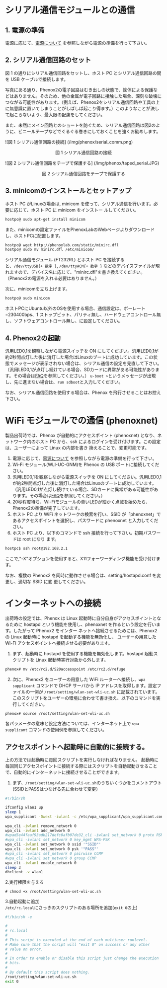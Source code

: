 # シリアル通信モジュールとの通信

## 1. 電源の準備

電源に応じて、[電源について](power.md) を参照しながら電源の準備を行って下さい。

## 2. シリアル通信回路のセット

 図 1 の通りにシリアル通信回路をセットし、ホスト PC とシリアル通信回路の間を USB ケーブルで接続します。

写真にある通り、Phenox2の電子回路はむき出しの状態で、筐体による保護などはありません。そのため、他の金属が電子回路に接触した場合、深刻な破壊につながる可能性があります。（例えば、Phenox2をシリアル通信回路や工具の上に無意識に置いてしまうことがしばしば起こり得ます。）このようなことが決して起こらないよう、最大限の配慮をしてください。

また、未然にメイン回路とのショートを防ぐため、シリアル通信回路は図2のように、ビニールテープなどでぐるぐる巻きにしておくことを強くお勧めします。

![図 1 シリアル通信回路の接続] (/img/phenox/serial_comm.png)
<div align="center">図 1 シリアル通信回路の接続 </div>

![図 2 シリアル通信回路をテープで保護する] (/img/phenox/taped_serial.JPG)
<div align="center">図 2 シリアル通信回路をテープで保護する </div>

## 3. minicomのインストールとセットアップ

ホスト PC がLinuxの場合は, minicom を使って、シリアル通信を行います。必要に応じて、ホスト PC に minicom をインストー ルしてください。
```bash
hostpc@ sudo apt-get install minicom
```
また、minicomの設定ファイルをPhenoxLabのWebページよりダウンロードし、ホストPCに配置します。
```bash
hostpc@ wget http://phenoxlab.com/static/minirc.dfl
hostpc@ sudo mv minirc.dfl /etc/minicom/
```
シリアル通信モジュール (FT232RL) とホスト PC を接続すると、`/dev/ttyUSB{+ 数字 }`, `/dev/ttyACM{+ 数字 }` などのデバイスファイルが現れますので、デバイス名に応じて、"minirc.dfl"を書き換えてください。（Phenox2の電源を入れる必要はありません。）
  
次に、minicomを立ち上げます。
```bash
hostpc@ sudo minicom 
```

ホストPCにUbuntu以外のOSを使用する場合、通信設定は、ボーレート=230400bps、1 ストップビット、パリティ無し、ハードウェアコントロール無し、ソフトウェアコントロール無し、に設定してください。
  
## 4. Phenox2の起動
汎用LED0,1を観察しながら電源スイッチを ON にしてください。汎用LED0,1が約2秒間点灯した後に消灯した場合はLinuxのブートに成功しています。この状態でメッセージが表示されない場合は、シリアル通信の設定を見直して下さい。（汎用LED0,1が点灯し続けている場合、SDカードに異常がある可能性があります。その場合は[FAQ](../faq.md)を参照してください。）
``u-boot >``というメッセージが出現し、先に進まない場合は、``run sdboot``と入力してください。

なお、シリアル通信回路を使用する場合は、Phenox を飛行させることはお控え下さい。


# WiFi モジュールでの通信 (phenoxnet)
製品出荷時では、Phenox が自動的にアクセスポイント (phenoxnet) となり、ネットワーク内のホスト PC から、ssh によるログインを受け付けます。この設定は、ユーザーによって Linux の内部を書き 換えることで、変更可能です。

1. 電源に応じて、[電源について](power.md) を参照しながら電源の準備を行って下さい。
2. Wi-Fi モジュール(WLI-UC-GNM)を Phenox の USB ポートに接続してください。
3. 汎用LED0,1を観察しながら電源スイッチを ON にしてください。汎用LED0,1が約2秒間点灯した後に消灯した場合はLinuxのブートに成功しています。（汎用LED0,1が点灯し続けている場合、SDカードに異常がある可能性があります。その場合は[FAQ](../faq.md)を参照してください。）
4. 20秒程度待ち、Wi-Fiモジュールの青いLEDが細かく点滅を始めたら、Phenox2の準備が完了しています。
5. ホスト PC より WiFi ネットワークの検索を行い、SSID が「phenoxnet」であるアクセスポイントを選択し、パスワードに phenoxnet と入力してください。
6. ホスト PC より、以下のコマンドで ssh 接続を行って下さい。初期パスワードは root になり ます。    
```bash
hostpc$ ssh root@192.168.2.1
```
ここで,"-X"オプションを使用すると、X11フォーワーディング機能を受け付けます。

なお、複数の Phenox2 を同時に動作させる場合は、setting/hostapd.conf を変更し、適切な SSID に変 更してください。

# インターネットへの接続
出荷時の設定では、Phenox は Linux 起動時に自分自身がアクセスポイントとなるために hostapd という機能を使用し、phenoxnet を作るという設定を行います。したがって Phenox2 をインター ネットへ接続させるためには、Phenox2 の Linux 起動時に hostapd を起動する機能を無効化し、 ユーザーの用意した Wi-Fi アクセスポイントへ接続させる必要があります。

1. まず、起動時に hostapd を使用する機能を無効化します。hostapd 起動スクリプトを Linux 起動時実行対象から外します。    
```bash
phenox# mv /etc/rc2.d/S20accesspoint /etc/rc2.d/refuge
```
2. 次に、Phenox2 をユーザーの用意した WiFi ルーターへ接続し、`wpa supplicant` コマンドで DHCP サーバから IP アドレスを取得します。設定ファイルの一例が `/root/setting/wlan-set-wli-uc.sh` に記載されています。このスクリプトをユーザーの環境に合わせて書き換え、以下のコマンドを実 行してください。
```bash
phenox# source /root/setting/wlan-set-wli-uc.sh
```

各パラメータの意味と設定方法については、インターネット上で `wpa supplicant` コマンドの使用例を参照してください。

## アクセスポイントへ起動時に自動的に接続する。
上の方法では起動時に毎回スクリプトを実行しなければなりません。
起動時に毎回同じアクセスポイントに接続する際にはスクリプトを自動起動させることで、自動的にインターネットに接続させることができます。

1. まず、`/root/setting/wlan-set-wli-uc.sh`のうちいくつかをコメントアウト  
(SSIDとPASSはつなげる先に合わせて変更）

```bash
#!/bin/sh

ifconfig wlan1 up
sleep 1
wpa_supplicant -Dwext -iwlan1 -c /etc/wpa_supplicant/wpa_supplicant.conf -B
 
wpa_cli -iwlan1 remove_network 0 
wpa_cli -iwlan1 add_network 0 
#wpad5e44faaf93adb217defc0afb07de32_cli -iwlan1 set_network 0 proto RSN 
#wpa_cli -iwlan1 set_network 0 key_mgmt WPA-PSK 
wpa_cli -iwlan1 set_network 0 ssid '"SSID"' 
wpa_cli -iwlan1 set_network 0 psk '"PASS"' 
#wpa_cli -iwlan1 set_network 0 pairwise CCMP 
#wpa_cli -iwlan1 set_network 0 group CCMP 
wpa_cli -iwlan1 enable_network 0
sleep 3
dhclient -v wlan1
```


2.実行権限を与える
```shell-session
# chmod +x /root/setting/wlan-set-wli-uc.sh
```

3.自動起動に追加  
`/etc/rc.local`にさっきのスクリプトのある場所を追加(`exit 0`の上)
```bash
#!/bin/sh -e

#
# rc.local
#
# This script is executed at the end of each multiuser runlevel.
# Make sure that the script will "exit 0" on success or any other
# value on error.
#
# In order to enable or disable this script just change the execution
# bits.
#
# By default this script does nothing.
/root/setting/wlan-set-wli-uc.sh
exit 0
```




